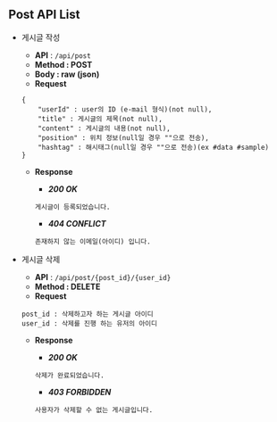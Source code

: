 ## Post API List

- 게시글 작성
    - **API** : `/api/post`
    - **Method : POST**
    - **Body :  raw (json)**
    - **Request**
    
    ```jsonc
    {
    	"userId" : user의 ID (e-mail 형식)(not null),
    	"title" : 게시글의 제목(not null),
    	"content" : 게시글의 내용(not null),
    	"position" : 위치 정보(null일 경우 ""으로 전송),
    	"hashtag" : 해시태그(null일 경우 ""으로 전송)(ex #data #sample)
    }
    ```
    
    - **Response**
      
        - ***200 OK***
          
        ```jsonc
        게시글이 등록되었습니다.
        ```
        
        - ***404 CONFLICT***
        
        ```jsonc
        존재하지 않는 이메일(아이디) 입니다.
        ```

- 게시글 삭제
    - **API** : `/api/post/{post_id}/{user_id}`
    - **Method : DELETE**
    - **Request**
    
    ```jsonc
    post_id : 삭제하고자 하는 게시글 아이디
    user_id : 삭제를 진행 하는 유저의 아이디
    ```
    
    - **Response**
      
        - ***200 OK***
          
        ```jsonc
        삭제가 완료되었습니다.
        ```
        
        - ***403 FORBIDDEN***
        
        ```jsonc
        사용자가 삭제할 수 없는 게시글입니다.
        ```
